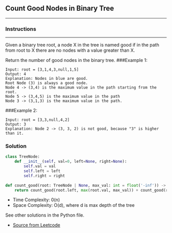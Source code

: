 ## Count Good Nodes in Binary Tree

---
### Instructions

---
Given a binary tree root, a node X in the tree is named good if in the path from root to X there are no nodes with a value greater than X.

Return the number of good nodes in the binary tree.
###Example 1:
```
Input: root = [3,1,4,3,null,1,5]
Output: 4
Explanation: Nodes in blue are good.
Root Node (3) is always a good node.
Node 4 -> (3,4) is the maximum value in the path starting from the root.
Node 5 -> (3,4,5) is the maximum value in the path
Node 3 -> (3,1,3) is the maximum value in the path.
```
###Example 2:
```
Input: root = [3,3,null,4,2]
Output: 3
Explanation: Node 2 -> (3, 3, 2) is not good, because "3" is higher than it.
```

### Solution

```py
class TreeNode:
    def __init__(self, val=0, left=None, right=None):
        self.val = val
        self.left = left
        self.right = right
        
def count_good(root: TreeNode | None, max_val: int = float('-inf')) -> int:
    return count_good(root.left, max(root.val, max_val)) + count_good(root.right, max(root.val, max_val)) + (root.val >= max_val) if root else 0
```

* Time Complexity: 0(n)
* Space Complexity: O(d), where d is max depth of the tree


See other solutions in the Python file.


* [Source from Leetcode](https://leetcode.com/problems/count-good-nodes-in-binary-tree/?envType=study-plan-v2&envId=leetcode-75)